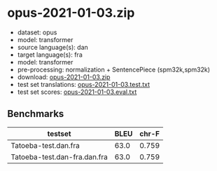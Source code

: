 # opus-2021-01-03.zip

* dataset: opus
* model: transformer
* source language(s): dan
* target language(s): fra
* model: transformer
* pre-processing: normalization + SentencePiece (spm32k,spm32k)
* download: [opus-2021-01-03.zip](https://object.pouta.csc.fi/Tatoeba-MT-models/dan-fra/opus-2021-01-03.zip)
* test set translations: [opus-2021-01-03.test.txt](https://object.pouta.csc.fi/Tatoeba-MT-models/dan-fra/opus-2021-01-03.test.txt)
* test set scores: [opus-2021-01-03.eval.txt](https://object.pouta.csc.fi/Tatoeba-MT-models/dan-fra/opus-2021-01-03.eval.txt)

## Benchmarks

| testset               | BLEU  | chr-F |
|-----------------------|-------|-------|
| Tatoeba-test.dan.fra 	| 63.0 	| 0.759 |
| Tatoeba-test.dan-fra.dan.fra 	| 63.0 	| 0.759 |

